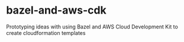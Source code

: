 # bazel-and-aws-cdk
Prototyping ideas with using Bazel and AWS Cloud Development Kit to create cloudformation templates
